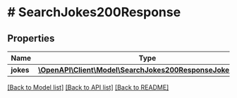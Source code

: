 # # SearchJokes200Response

## Properties

Name | Type | Description | Notes
------------ | ------------- | ------------- | -------------
**jokes** | [**\OpenAPI\Client\Model\SearchJokes200ResponseJokesInner[]**](SearchJokes200ResponseJokesInner.md) |  |

[[Back to Model list]](../../README.md#models) [[Back to API list]](../../README.md#endpoints) [[Back to README]](../../README.md)
